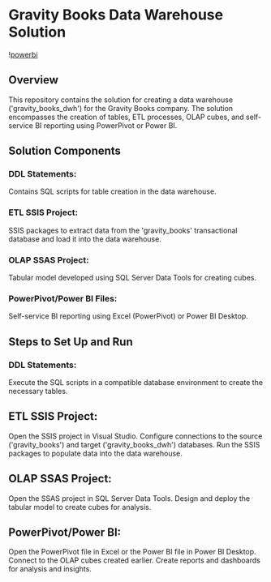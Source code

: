 
# Gravity Books Data Warehouse Solution
 
 \![powerbi](https://github.com/AbdallahAmr3398/Gravity-Bookstore/assets/141870604/502eacee-8c89-427e-856a-4a69f4530e57)


## Overview
This repository contains the solution for creating a data warehouse ('gravity_books_dwh') for the Gravity Books company. The solution encompasses the creation of tables, ETL processes, OLAP cubes, and self-service BI reporting using PowerPivot or Power BI.

## Solution Components
### DDL Statements:
 Contains SQL scripts for table creation in the data warehouse.
### ETL SSIS Project:
 SSIS packages to extract data from the 'gravity_books' transactional database and load it into the data warehouse.
### OLAP SSAS Project:
 Tabular model developed using SQL Server Data Tools for creating cubes.
### PowerPivot/Power BI Files:
 Self-service BI reporting using Excel (PowerPivot) or Power BI Desktop.
## Steps to Set Up and Run
### DDL Statements:
 Execute the SQL scripts in a compatible database environment to create the necessary tables.
## ETL SSIS Project:
Open the SSIS project in Visual Studio.
Configure connections to the source ('gravity_books') and target ('gravity_books_dwh') databases.
Run the SSIS packages to populate data into the data warehouse.
## OLAP SSAS Project:
Open the SSAS project in SQL Server Data Tools.
Design and deploy the tabular model to create cubes for analysis.
## PowerPivot/Power BI:
Open the PowerPivot file in Excel or the Power BI file in Power BI Desktop.
Connect to the OLAP cubes created earlier.
Create reports and dashboards for analysis and insights.
